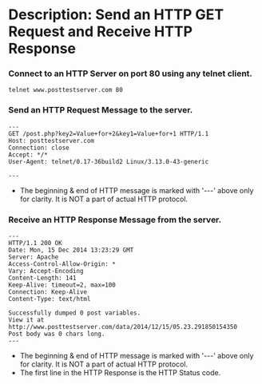 # Description: Send an HTTP GET Request and Receive HTTP Response

### Connect to an HTTP Server on port 80 using any telnet client.
```
telnet www.posttestserver.com 80
```

### Send an HTTP Request Message to the server.
```
---
GET /post.php?key2=Value+for+2&key1=Value+for+1 HTTP/1.1
Host: posttestserver.com
Connection: close
Accept: */*
User-Agent: telnet/0.17-36build2 Linux/3.13.0-43-generic

---
```
- The beginning & end of HTTP message is marked with '---' above only for clarity. It is NOT a part of actual HTTP protocol.

### Receive an HTTP Response Message from the server.
```
---
HTTP/1.1 200 OK
Date: Mon, 15 Dec 2014 13:23:29 GMT
Server: Apache
Access-Control-Allow-Origin: *
Vary: Accept-Encoding
Content-Length: 141
Keep-Alive: timeout=2, max=100
Connection: Keep-Alive
Content-Type: text/html

Successfully dumped 0 post variables.
View it at http://www.posttestserver.com/data/2014/12/15/05.23.291850154350
Post body was 0 chars long.
---
```
- The beginning & end of HTTP message is marked with '---' above only for clarity. It is NOT a part of actual HTTP protocol.
- The first line in the HTTP Response is the HTTP Status code.